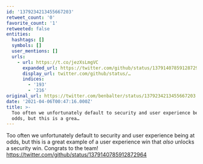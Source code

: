 ```yaml
---
id: '1379234213455667203'
retweet_count: '0'
favorite_count: '1'
retweeted: false
entities:
  hashtags: []
  symbols: []
  user_mentions: []
  urls:
    - url: https://t.co/jezXsLmgVC
      expanded_url: https://twitter.com/github/status/1379140785912872964
      display_url: twitter.com/github/status/…
      indices:
        - '193'
        - '216'
original_url: https://twitter.com/benbalter/status/1379234213455667203
date: '2021-04-06T00:47:16.000Z'
title: >-
  Too often we unfortunately default to security and user experience being at
  odds, but this is a grea…
---
```


Too often we unfortunately default to security and user experience being at odds, but this is a great example of a user experience win that *also* unlocks a security win. Congrats to the team! https://twitter.com/github/status/1379140785912872964